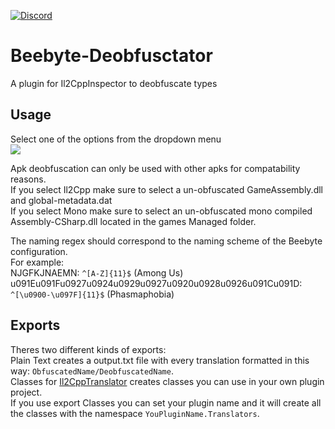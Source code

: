 [![Discord](https://img.shields.io/badge/Discord-Invite-7289DA.svg?logo=Discord&style=flat-square)](https://discord.gg/ufTgjGAyKg)
# Beebyte-Deobfusctator 
A plugin for Il2CppInspector to deobfuscate types

## Usage
Select one of the options from the dropdown menu  
![](https://i.imgur.com/mxkyVkY.png)  

Apk deobfuscation can only be used with other apks for compatability reasons.  
If you select Il2Cpp make sure to select a un-obfuscated GameAssembly.dll and global-metadata.dat  
If you select Mono make sure to select an un-obfuscated mono compiled Assembly-CSharp.dll located in the games Managed folder.  

The naming regex should correspond to the naming scheme of the Beebyte configuration.  
For example:  
NJGFKJNAEMN: `^[A-Z]{11}$` (Among Us)  
u091Eu091Fu0927u0924u0929u0927u0920u0928u0926u091Cu091D: `^[\u0900-\u097F]{11}$` (Phasmaphobia)  

## Exports
Theres two different kinds of exports:  
Plain Text creates a output.txt file with every translation formatted in this way: `ObfuscatedName/DeobfuscatedName`.  
Classes for [Il2CppTranslator](https://github.com/OsOmE1/Il2CppTranslator) creates classes you can use in your own plugin project.  
If you use export Classes you can set your plugin name and it will create all the classes with the namespace `YouPluginName.Translators`.
